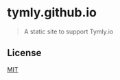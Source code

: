 # tymly.github.io
> A static site to support Tymly.io

## <a name="license"></a>License
[MIT](https://github.com/wmfs/tymly.github.io/blob/master/LICENSE.md)
